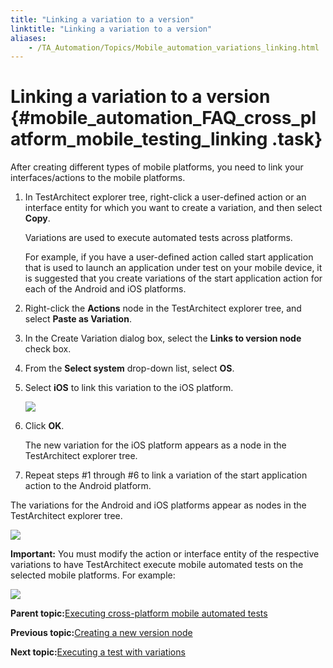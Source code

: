 ```yaml
--- 
title: "Linking a variation to a version"
linktitle: "Linking a variation to a version"
aliases: 
    - /TA_Automation/Topics/Mobile_automation_variations_linking.html
---
```

# Linking a variation to a version {#mobile_automation_FAQ_cross_platform_mobile_testing_linking .task}

After creating different types of mobile platforms, you need to link your interfaces/actions to the mobile platforms.

1.  In TestArchitect explorer tree, right-click a user-defined action or an interface entity for which you want to create a variation, and then select **Copy**.

    Variations are used to execute automated tests across platforms.

    For example, if you have a user-defined action called start application that is used to launch an application under test on your mobile device, it is suggested that you create variations of the start application action for each of the Android and iOS platforms.

2.  Right-click the **Actions** node in the TestArchitect explorer tree, and select **Paste as Variation**.

3.  In the Create Variation dialog box, select the **Links to version node** check box.

4.  From the **Select system** drop-down list, select **OS**.

5.  Select **iOS** to link this variation to the iOS platform.

    ![](../Images/Mobile_automation_link_variation.png)

6.  Click **OK**.

    The new variation for the iOS platform appears as a node in the TestArchitect explorer tree.

7.  Repeat steps \#1 through \#6 to link a variation of the start application action to the Android platform.


The variations for the Android and iOS platforms appear as nodes in the TestArchitect explorer tree.

![](../Images/Mobile_automation_linked_variations_res.png)

**Important:** You must modify the action or interface entity of the respective variations to have TestArchitect execute mobile automated tests on the selected mobile platforms. For example:

![](../Images/Mobile_automation_linked_variations_res_details.png)

**Parent topic:**[Executing cross-platform mobile automated tests](../../TA_Automation/Topics/Mobile_automation_FAQ_variations_cross_platform.html)

**Previous topic:**[Creating a new version node](../../TA_Automation/Topics/Mobile_automation_variations_create_new_version.html)

**Next topic:**[Executing a test with variations](../../TA_Automation/Topics/Mobile_automation_variations_executing.html)

